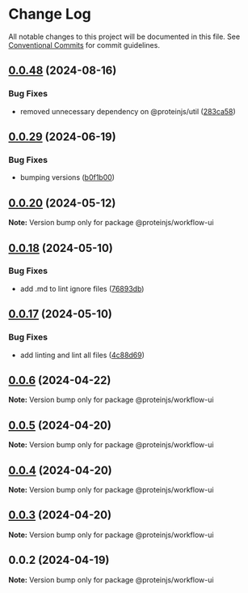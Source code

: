 # Change Log

All notable changes to this project will be documented in this file.
See [Conventional Commits](https://conventionalcommits.org) for commit guidelines.

## [0.0.48](https://github.com/proteinjs/workflow/compare/@proteinjs/workflow-ui@0.0.47...@proteinjs/workflow-ui@0.0.48) (2024-08-16)


### Bug Fixes

* removed unnecessary dependency on @proteinjs/util ([283ca58](https://github.com/proteinjs/workflow/commit/283ca58c2b2a59db09d209e8016f55fc27da0516))





## [0.0.29](https://github.com/proteinjs/workflow/compare/@proteinjs/workflow-ui@0.0.28...@proteinjs/workflow-ui@0.0.29) (2024-06-19)


### Bug Fixes

* bumping versions ([b0f1b00](https://github.com/proteinjs/workflow/commit/b0f1b006d54ed9f3ac96e92ab48dbe2ee273be40))





## [0.0.20](https://github.com/proteinjs/workflow/compare/@proteinjs/workflow-ui@0.0.19...@proteinjs/workflow-ui@0.0.20) (2024-05-12)

**Note:** Version bump only for package @proteinjs/workflow-ui





## [0.0.18](https://github.com/proteinjs/workflow/compare/@proteinjs/workflow-ui@0.0.17...@proteinjs/workflow-ui@0.0.18) (2024-05-10)


### Bug Fixes

* add .md to lint ignore files ([76893db](https://github.com/proteinjs/workflow/commit/76893dbdf3dd85ab588c8d835580844a019d857f))





## [0.0.17](https://github.com/proteinjs/workflow/compare/@proteinjs/workflow-ui@0.0.16...@proteinjs/workflow-ui@0.0.17) (2024-05-10)


### Bug Fixes

* add linting and lint all files ([4c88d69](https://github.com/proteinjs/workflow/commit/4c88d6923c356c70f2c30f7a4145c94c9742569e))





## [0.0.6](https://github.com/proteinjs/workflow/compare/@proteinjs/workflow-ui@0.0.5...@proteinjs/workflow-ui@0.0.6) (2024-04-22)

**Note:** Version bump only for package @proteinjs/workflow-ui

## [0.0.5](https://github.com/proteinjs/workflow/compare/@proteinjs/workflow-ui@0.0.4...@proteinjs/workflow-ui@0.0.5) (2024-04-20)

**Note:** Version bump only for package @proteinjs/workflow-ui

## [0.0.4](https://github.com/proteinjs/workflow/compare/@proteinjs/workflow-ui@0.0.3...@proteinjs/workflow-ui@0.0.4) (2024-04-20)

**Note:** Version bump only for package @proteinjs/workflow-ui

## [0.0.3](https://github.com/proteinjs/workflow/compare/@proteinjs/workflow-ui@0.0.2...@proteinjs/workflow-ui@0.0.3) (2024-04-20)

**Note:** Version bump only for package @proteinjs/workflow-ui

## 0.0.2 (2024-04-19)

**Note:** Version bump only for package @proteinjs/workflow-ui

